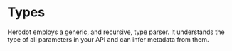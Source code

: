 Types
=====
Herodot employs a generic, and recursive, type parser. It understands the type of all parameters in your API and can infer metadata from them.
